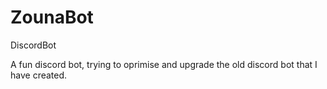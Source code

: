 # ZounaBot
DiscordBot

A fun discord bot, trying to oprimise and upgrade the old discord bot that I have created.
